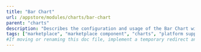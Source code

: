 ```yaml
---
title: "Bar Chart"
url: /appstore/modules/charts/bar-chart
parent: "charts"
description: "Describes the configuration and usage of the Bar Chart widget, which is available as part of Charts module in the Mendix Marketplace."
tags: ["marketplace", "marketplace component", "charts", "platform support", "bar", "data", "visualisation"]
#If moving or renaming this doc file, implement a temporary redirect and let the respective team know they should update the URL in the product. See Mapping to Products for more details.
---
```


